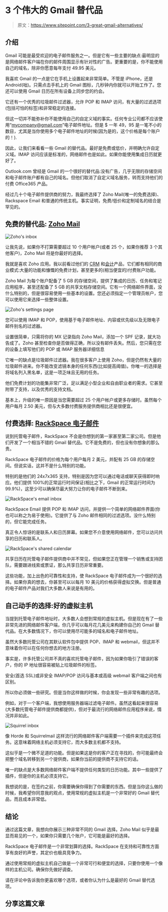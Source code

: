 # 3 个伟大的 Gmail 替代品

> 原文：<https://www.sitepoint.com/3-great-gmail-alternatives/>

## 介绍

Gmail 可能是最受欢迎的电子邮件服务之一。但是它有一些主要的缺点:最明显的是网络邮件客户端在你的邮件周围显示有针对性的广告。更重要的是，你不能使用自己的域名，除非你愿意每年支付 49.95 美元。

我喜欢 Gmail 的一点是它在手机上设置起来非常简单。不管是 iPhone，还是 Android(咄)。只需点击手机上的 Gmail 图标，几秒钟内你就可以开始工作了。您还可以使用 Gmail 日历在所有设备上同步您的约会。

它还有一个优秀的垃圾邮件过滤器，允许 POP 和 IMAP 访问，有大量的过滤选项(包括可怕的标签)和非常稳定的连接。

但这一切并不能弥补你不能使用自己的自定义域的事实。任何专业公司都不应该使用“mycompany@gmail.com”电子邮件地址。但是 $ 一年 49，95 是一笔不小的数目，尤其是当你使用多个电子邮件地址的时候(因为是的，这个价格是每个账户的！).

因此，让我们来看看一些 Gmail 的替代品。最好是免费或低价，并明确允许自定义域。IMAP 访问应该是标准的，网络邮件也是如此。如果你能使用集成日历就更好了。

Outlook.com 曾经是 Gmail 的一个很好的替代品:没有广告，几乎无限的存储空间和电子邮件账户都有自己的域名。但他们取消了自定义域名服务，转而支持他们的付费 Office365 产品。

经过几十个电子邮件提供商的努力，我最终选择了 Zoho Mail(唯一的免费选择)、Rackspace Email 和普通的传统主机。事实证明，免费/低价和定制域名的结合是罕见的。

## 免费的替代品: [Zoho Mail](https://www.zoho.com/mail/)

![Zoho's inbox](img/88e9a370eca3ca7641808218fe0d26fd.png)

让我先说，如果你不打算需要超过 10 个用户帐户(或者 25 个，如果你推荐 3 个其他客户)，Zoho Mail 将是你最好的选择。

我就是喜欢 Zoho 应用。我以前看过他们的 [CRM](https://www.sitepoint.com/top-5-crm-tools-freelancers-small-businesses/) 和[会计](https://www.sitepoint.com/top-5-accounting-tools-freelancers-small-businesses/)产品，它们都有相同的商业模式:大量的功能和慷慨的免费计划，甚至更多的(相当便宜的)付费账户功能。

Zoho Mail 为每个账户配备了 5 GB 的存储空间，提供了集成的日历、任务和笔记应用程序，甚至还配备了 5 GB 的共享文档存储空间。它有一个网络邮件界面，没什么特别的，但是很容易使用一些基本的设置。您还必须指定一个管理员帐户，您可以使用它来选择一些整体设置。

![Zoho's settings page](img/5004982532382196c494d02b64bb0a3b.png)

您可以使用 IMAP 和 POP，使用基于电子邮件地址、内容或优先级以及无限电子邮件别名的过滤器。

设置很简单，只需将你的 MX 记录指向 Zoho Mail，添加一个 SPF 记录，就大功告成了。Zoho 甚至检查你是否做得正确，所以没有邮件丢失。然后，您只需在您的设备上填写他们的 POP 或 IMAP 服务器详细信息

它唯一的缺点是垃圾邮件过滤器。我在很多客户上使用 Zoho，但是仍然有大量的垃圾邮件进来。你不能改变滤镜本身的任何东西(比如提高阈值)。你唯一的选择是将域名列入黑名单，这是一项乏味且无用的任务。

他们免费计划的功能集非常广泛，足以满足小型企业和自由职业者的需求。它甚至附带了支持，以及优秀的支持文档。

基本上，升级的唯一原因是当您需要超过 25 个用户帐户或更多存储时。虽然每个用户每月 2.50 美元，但与大多数付费服务提供商相比还是很便宜。

## 付费选择: [RackSpace 电子邮件](http://www.rackspace.com/email-hosting/webmail/)

说到托管电子邮件，RackSpace 不会是你想到的第一家甚至第二家公司。但是他们开发了一个相当不错的 Gmail 替代品。它不是免费的，但也没有你想象的那么贵。

RackSpace 电子邮件的价格为每个用户每月 2 美元，并配有 25 GB 的存储空间。但说实话，这并不是什么特别的功能。

特别的是他们的 24x7x365 支持，特别是因为您可以通过电话或聊天获得即时响应。他们提供 100%的正常运行时间保证(相比之下，Gmail 的正常运行时间为 99.9%)，这至少可以确保尽最大努力让你的电子邮件不断到来。

![RackSpace's email inbox](img/f25cfa4190a843215befebc78711294d.png)

RackSpace Email 提供 POP 和 IMAP 访问，并提供一个简单的网络邮件界面(你也可以称之为易于使用)。它提供了与 Zoho 邮件相同的过滤选项。没什么特别的，但它能完成任务。

真正令人惊讶的是联系人和日历屏幕。如果您不介意使用网络邮件，您可以访问共享的日历和联系人。

![RackSpace's shared calendar](img/d049e50602c74dd4f5c67eea34381c4e.png)

共享日历在托管电子邮件提供商中并不常见，但如果您正在管理一个销售或支持团队，需要跟进线索或票证，那么共享日历非常重要。

这些功能，加上出色的可靠性和支持，使 RackSpace 电子邮件成为一个很好的选择。如果你真的想去，你甚至可以以每月 10 美元的价格获得虚拟交换。但是普通的电子邮件产品对我们大多数人来说是有用的。

## 自己动手的选择:好的虚拟主机

当提到托管电子邮件地址时，大多数人会想到常规的虚拟主机。但是现在有了一些非常先进的网络邮件客户端，你几乎可以每月花几美元来构建你自己的 Gmail 替代品。在大多数情况下，你可以使用尽可能多的域名和电子邮件地址。

虽然大多数托管公司在其默认软件包中提供 POP、IMAP 和 webmail，但这并不意味着你可以在任何你想去的地方注册。

事实是，许多托管公司并不真的喜欢托管电子邮件，因为如果你吸引了错误的客户，你的 IP 地址很容易被贴上垃圾邮件的标签。

安全(首选 SSL)或非安全 IMAP/POP 访问与基本或高级 webmail 客户端之间也有区别。

所以你必须做一些研究。但是当你这样做的时候，你会发现一些非常有趣的选项。

例如，对于一个客户端，我想使用服务器端过滤电子邮件。虽然这看起来很容易(大多数托管电子邮件提供商都提供)，但对于最流行的网络邮件应用程序来说，情况并非如此。

![Squirrel inbox](img/89bfdceaafd07304d3414fc4eb02171b.png)

像 Horde 和 Squirrelmail 这样流行的网络邮件客户端需要一个插件来完成这项任务。这意味着网络主机必须支持它，而大多数主机都不支持。

这似乎是一个微不足道的功能。但是如果这是你的客户正在寻找的，你可能最终会把整个域名转移到另一个提供商，如果你当前的提供商不支持它的话。

唯一的缺点是大多数网络邮件客户端不提供任何类型的日历功能。其中一些提供了插件，但是你的主机必须支持它。

我想说的是，在签约之前，你需要确保你得到了你需要的东西。但是当你这么做的时候，我希望你同意我的观点，使用常规的虚拟主机是一个非常好的 Gmail 替代品，而且成本非常低。

## 结论

通过这篇文章，我想向你展示三种非常不同的 Gmail 选择。Zoho Mail 似乎是最显而易见的一个，如果你只需要几个账户，它可能是最好的选择。

RackSpace 电子邮件是一个非常划算的选择。RackSpace 在支持和可靠性方面享有良好的声誉，其定价也极具竞争力。

通过使用常规的虚拟主机自己做是一个非常可行和便宜的选择，只要你使用一个像样的主机公司。确保你先做好调查。

请在评论中告诉我你更喜欢哪个选项，或者你认为什么是最好的 Gmail 替代选项。

## 分享这篇文章